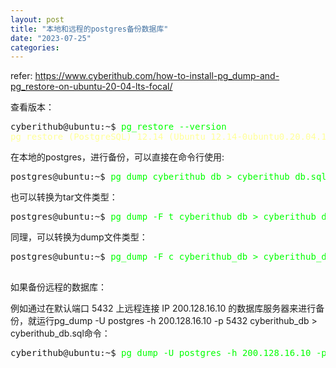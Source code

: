 ```yaml
---
layout: post
title: "本地和远程的postgres备份数据库"
date: "2023-07-25"
categories: 
---
```

<p>refer: <a href="https://www.cyberithub.com/how-to-install-pg_dump-and-pg_restore-on-ubuntu-20-04-lts-focal/">https://www.cyberithub.com/how-to-install-pg_dump-and-pg_restore-on-ubuntu-20-04-lts-focal/</a></p>

<p>查看版本：</p>

<pre>
cyberithub@ubuntu:~$ <span style="color:#00ff00">pg_restore --version</span>
<span style="color:#ffff99">pg_restore (PostgreSQL) 12.14 (Ubuntu 12.14-0ubuntu0.20.04.1)</span></pre>

<p>在本地的postgres，进行备份，可以直接在命令行使用:</p>

<pre>
postgres@ubuntu:~$ <span style="color:#00ff00">pg_dump cyberithub_db &gt; cyberithub_db.sql</span></pre>

<p>也可以转换为tar文件类型：</p>

<pre>
postgres@ubuntu:~$ <span style="color:#00ff00">pg_dump -F t cyberithub_db &gt; cyberithub_db.tar</span></pre>

<p>同理，可以转换为dump文件类型：</p>

<pre>
postgres@ubuntu:~$ <span style="color:#00ff00">pg_dump -F c cyberithub_db &gt; cyberithub_db.dump
</span>
</pre>

<p>如果备份远程的数据库：</p>

<p>例如通过在默认端口 5432 上远程连接 IP 200.128.16.10 的数据库服务器来进行备份，就运行pg_dump -U postgres -h 200.128.16.10 -p 5432 cyberithub_db &gt; cyberithub_db.sql命令：</p>

<pre>
cyberithub@ubuntu:~$ <span style="color:#00ff00">pg_dump -U postgres -h 200.128.16.10 -p 5432 cyberithub_db &gt; cyberithub_db.sql</span></pre>

